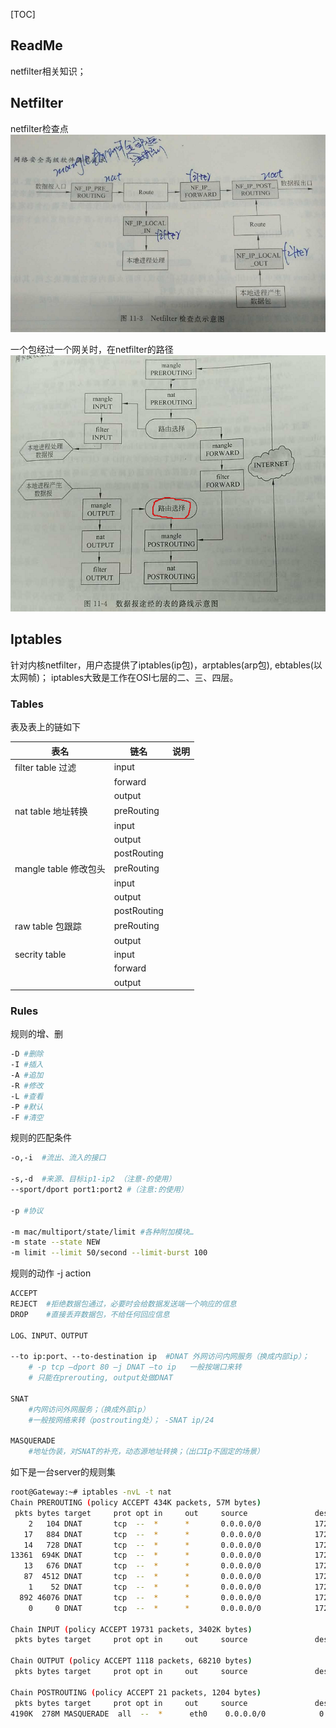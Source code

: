 [TOC]



## ReadMe

netfilter相关知识；



## Netfilter

netfilter检查点   
![这是一张图片](img/netfilter-hookCheckpoint.png)

一个包经过一个网关时，在netfilter的路径  
![这是一张图片](img/netfilter-iptableTables.png)  





## Iptables

针对内核netfilter，用户态提供了iptables(ip包)，arptables(arp包), ebtables(以太网帧)；
iptables大致是工作在OSI七层的二、三、四层。   



### Tables

表及表上的链如下

| 表名                  | 链名        | 说明 |
| --------------------- | ----------- | ---- |
| filter table 过滤     | input       |      |
|                       | forward     |      |
|                       | output      |      |
| nat table 地址转换    | preRouting  |      |
|                       | input       |      |
|                       | output      |      |
|                       | postRouting |      |
| mangle table 修改包头 | preRouting  |      |
|                       | input       |      |
|                       | output      |      |
|                       | postRouting |      |
| raw table 包跟踪      | preRouting  |      |
|                       | output      |      |
| secrity table         | input       |      |
|                       | forward     |      |
|                       | output      |      |



### Rules

规则的增、删

```bash
-D #删除
-I #插入 
-A #追加
-R #修改
-L #查看
-P #默认
-F #清空
```



规则的匹配条件

```bash
-o,-i  #流出、流入的接口

-s,-d  #来源、目标ip1-ip2 （注意-的使用）  
--sport/dport port1:port2 #（注意:的使用）  

-p #协议  

-m mac/multiport/state/limit #各种附加模块…  
-m state --state NEW
-m limit --limit 50/second --limit-burst 100
```



规则的动作 -j  action

```bash
ACCEPT
REJECT  #拒绝数据包通过，必要时会给数据发送端一个响应的信息
DROP    #直接丢弃数据包，不给任何回应信息

LOG、INPUT、OUTPUT

--to ip:port、--to-destination ip  #DNAT 外网访问内网服务（换成内部ip）；
	# -p tcp –dport 80 –j DNAT –to ip   一般按端口来转
	# 只能在prerouting, output处做DNAT  

SNAT
	#内网访问外网服务；（换成外部ip）
	#一般按网络来转（postrouting处）； -SNAT ip/24

MASQUERADE
	#地址伪装，对SNAT的补充，动态源地址转换；（出口Ip不固定的场景）
```



如下是一台server的规则集

```bash
root@Gateway:~# iptables -nvL -t nat 
Chain PREROUTING (policy ACCEPT 434K packets, 57M bytes)
 pkts bytes target     prot opt in     out     source               destination         
    2   104 DNAT       tcp  --  *      *       0.0.0.0/0            172.22.78.100        tcp dpt:13389 to:172.18.0.1:3389
   17   884 DNAT       tcp  --  *      *       0.0.0.0/0            172.22.78.100        tcp dpt:19923 to:172.16.200.210:22
   14   728 DNAT       tcp  --  *      *       0.0.0.0/0            172.22.78.100        tcp dpt:19922 to:172.16.200.240:22
13361  694K DNAT       tcp  --  *      *       0.0.0.0/0            172.22.78.100        tcp dpt:19924 to:172.16.200.150:22
   13   676 DNAT       tcp  --  *      *       0.0.0.0/0            172.22.78.100        tcp dpt:13390 to:172.18.0.150:3389
   87  4512 DNAT       tcp  --  *      *       0.0.0.0/0            172.22.78.100        tcp dpt:19926 to:172.16.200.170:22
    1    52 DNAT       tcp  --  *      *       0.0.0.0/0            172.22.78.100        tcp dpt:18801 to:172.16.1.1:22
  892 46076 DNAT       tcp  --  *      *       0.0.0.0/0            172.22.78.100        tcp dpt:19925 to:172.16.200.160:22
    0     0 DNAT       tcp  --  *      *       0.0.0.0/0            172.22.78.100        tcp dpt:18802 to:172.16.1.2:22

Chain INPUT (policy ACCEPT 19731 packets, 3402K bytes)
 pkts bytes target     prot opt in     out     source               destination         

Chain OUTPUT (policy ACCEPT 1118 packets, 68210 bytes)
 pkts bytes target     prot opt in     out     source               destination         

Chain POSTROUTING (policy ACCEPT 21 packets, 1204 bytes)
 pkts bytes target     prot opt in     out     source               destination         
4190K  278M MASQUERADE  all  --  *      eth0    0.0.0.0/0            0.0.0.0/0   #伪装所有的包，的snat为eth0的ip
```


